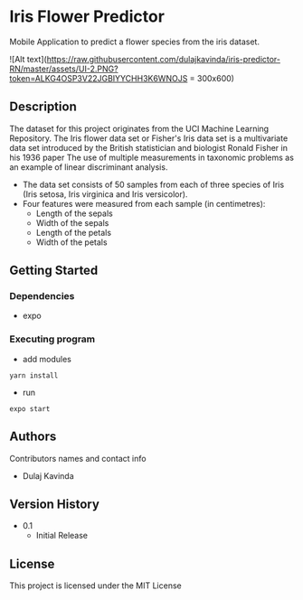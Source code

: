 # Iris Flower Predictor

Mobile Application to predict a flower species from the iris dataset. 

![Alt text](https://raw.githubusercontent.com/dulajkavinda/iris-predictor-RN/master/assets/UI-2.PNG?token=ALKG4OSP3V22JGBIYYCHH3K6WNOJS = 300x600)

## Description

The dataset for this project originates from the UCI Machine Learning Repository. The Iris flower data set or Fisher's Iris data set is a multivariate data set introduced by the British statistician and biologist Ronald Fisher in his 1936 paper The use of multiple measurements in taxonomic problems as an example of linear discriminant analysis.

- The data set consists of 50 samples from each of three species of Iris (Iris setosa, Iris virginica and Iris versicolor).
- Four features were measured from each sample (in centimetres):
  - Length of the sepals
  - Width of the sepals
  - Length of the petals
  - Width of the petals

## Getting Started

### Dependencies

* expo

### Executing program

* add modules
```
yarn install
```
* run 
```
expo start
```

## Authors

Contributors names and contact info

- Dulaj Kavinda

## Version History

* 0.1
    * Initial Release

## License

This project is licensed under the MIT License
